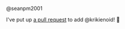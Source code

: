 
@seanpm2001 

I've put up [a pull request](https://github.com/seanpm2001/seanpm2001/pull/38) to add @krikienoid! :tada:
